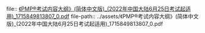 file:: [《PMP®考试内容大纲》(简体中文版)_(2022年中国大陆6月25日考试起适用)_1715849813807_0.pdf](../assets/《PMP®考试内容大纲》(简体中文版)_(2022年中国大陆6月25日考试起适用)_1715849813807_0.pdf)
file-path:: ../assets/《PMP®考试内容大纲》(简体中文版)_(2022年中国大陆6月25日考试起适用)_1715849813807_0.pdf
